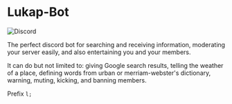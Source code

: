 # Lukap-Bot

![Discord](https://img.shields.io/discord/766506394119045191?color=%237289da&label=%20&logo=Discord&logoColor=white)



The perfect discord bot for searching and receiving information, moderating your server easily, and also entertaining you and your members.

It can do but not limited to: giving Google search results, telling the weather of a place, defining words from urban or merriam-webster's dictionary, warning, muting, kicking, and banning members.

Prefix `l;`

